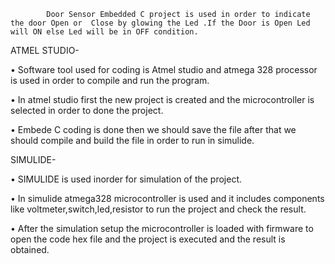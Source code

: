          
            
            Door Sensor Embedded C project is used in order to indicate the door Open or  Close by glowing the Led .If the Door is Open Led will ON else Led will be in OFF condition.

ATMEL STUDIO-


•	Software tool used for coding is Atmel studio and atmega 328 processor is used in order to compile and run the program.

•	In atmel studio first the new project is created and the microcontroller is selected in order to done the project.

•	Embede C coding is done then we should save the file after that we should compile and build the file in order to run in simulide.

SIMULIDE-


•	SIMULIDE is used inorder for simulation of the project.

•	In simulide atmega328 microcontroller is used and it includes components like voltmeter,switch,led,resistor to run the project and check the result.

•	After the simulation setup the microcontroller is loaded with firmware to open the code hex file and the project is executed and the result is obtained.




